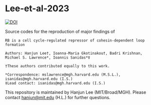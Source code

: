 # Lee-et-al-2023

[![DOI](https://zenodo.org/badge/10062483.svg)](https://zenodo.org/badge/latestdoi/10062483)

Source codes for the reproduction of major findings of

````
RB is a cell cycle-regulated repressor of cohesin-dependent loop formation

Authors: Hanjun Lee†, Ioanna-Maria Gkotinakou†, Badri Krishnan, Michael S. Lawrence*, Ioannis Sanidas*‡

†These authors contributed equally to this work.

*Correspondence: mslawrence@mgh.harvard.edu (M.S.L.), isanidas@mgh.harvard.edu (I.S.)
‡Lead contact: isanidas@mgh.harvard.edu (I.S.)
````

This repository is maintained by Hanjun Lee (MIT/Broad/MGH).
Please contact hanjun@mit.edu (H.L.) for further questions.
